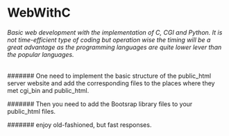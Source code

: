 # WebWithC



###### Basic web development with the implementation of C, CGI and Python. It is not time-efficient type of coding but operation wise the timing will be a great advantage as the programming languages are quite lower lever than the popular languages. 


####### One need to implement the basic structure of the public_html server website and add the corresponding files to the places where they met cgi_bin and public_html. 

####### Then you need to add the Bootsrap library files to your public_html files. 

####### enjoy old-fashioned, but fast responses.
